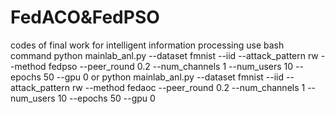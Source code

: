 # FedACO&FedPSO
 codes of final work for intelligent information processing
use bash command python mainlab_anl.py --dataset fmnist --iid --attack_pattern rw --method fedpso --peer_round 0.2 --num_channels 1 --num_users 10 --epochs 50 --gpu 0
or python mainlab_anl.py --dataset fmnist --iid --attack_pattern rw --method fedaoc --peer_round 0.2 --num_channels 1 --num_users 10 --epochs 50 --gpu 0
